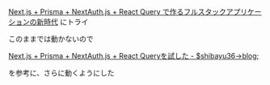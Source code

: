 [Next\.js \+ Prisma \+ NextAuth\.js \+ React Query で作るフルスタックアプリケーションの新時代](https://yuyao.me/posts/next-prisma-auth-tutorial) にトライ

このままでは動かないので

[Next\.js \+ Prisma \+ NextAuth\.js \+ React Queryを試した \- $shibayu36\->blog;](https://blog.shibayu36.org/entry/2021/05/06/180000)

を参考に、さらに動くようにした

